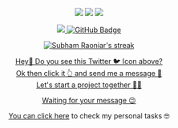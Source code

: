 <p align="center">
<a href = "https://www.linkedin.com/in/ahmad-saman-513087201/" target="_blank"><img src="https://img.icons8.com/fluent/48/000000/linkedin.png"/></a>
<a href = "https://twitter.com/ahmadweisi" target="_blank"><img src="https://img.icons8.com/fluent/48/000000/twitter.png"/></a>
<a href = "https://www.instagram.com/ahmadweisi/" target="_blank"><img src="https://img.icons8.com/fluent/48/000000/instagram-new.png"/></a>
</p>


<p align="center">
<a href="https://github.com/Meghna-DAS/github-profile-views-counter">
    <img src="https://komarev.com/ghpvc/?username=AhmadSaman">
</a>
<a href="https://github.com/AhmadSaman?tab=followers"><img src="https://img.shields.io/github/followers/AhmadSaman?label=Followers&style=social" alt="GitHub Badge"></a>
</p>


<p align="center">
    <a href="https://github.com/SubhamRaoniar28/github-readme-streak-stats">
        <img title="🔥 Get streak stats for your profile at git.io/streak-stats" alt="Subham Raoniar's streak" src="https://github-readme-streak-stats.herokuapp.com/?user=AhmadSaman&theme=black-ice&hide_border=true&stroke=0000&background=060A0CD0"/>
        
<p align="center">
Hey👋 Do you see this Twitter 🐦 Icon above?
<br/>
Ok then click it 👆 and send me a message 💭 
<br/>
Let's start a project together 🧑‍💻
</p>        
<p align="center">Waiting for your message 😉 </p>
        
<p align="center">You can click <a href = "https://github.com/users/AhmadSaman/projects/1/views/1">here</a> to check my personal tasks 🤓</p>

        
